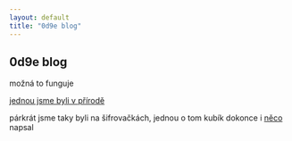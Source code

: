 ```yaml
---
layout: default
title: "0d9e blog"
---
```


## 0d9e blog

možná to funguje

[jednou jsme byli v přírodě](https://geohashing.site/geohashing/2024-01-27_50_14)

párkrát jsme taky byli na šifrovačkách, jednou o tom kubík dokonce i [něco](https://chamik.eu/2023/05/01/civilizace-2023/) napsal
